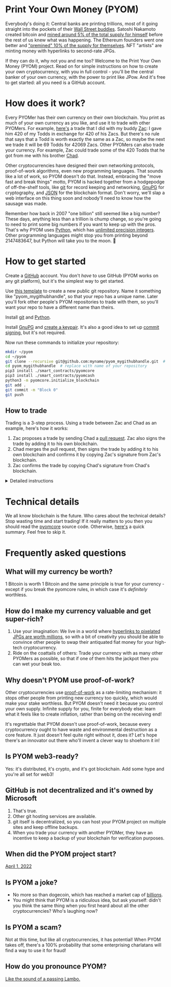 # Print Your Own Money (PYOM)

Everybody's doing it: Central banks are printing trillions, most of it going straight into the pockets of their [Wall Street buddies](https://www.newyorker.com/news/our-columnists/wall-streets-pandemic-bonanza). Satoshi Nakamoto created bitcoin and [mined around 5% of the total supply for himself](https://en.wikipedia.org/wiki/Satoshi_Nakamoto#Development_of_bitcoin) before the rest of us knew what was happening. The Ethereum founders went one better and ["premined" 10% of the supply for themselves](https://www.coindesk.com/markets/2020/07/11/sale-of-the-century-the-inside-story-of-ethereums-2014-premine/). NFT "artists" are minting money with hyperlinks to second-rate JPGs.

If they can do it, why not you and me too? Welcome to the Print Your Own Money (PYOM) project. Read on for simple instructions on how to create your own cryptocurrency, with you in full control - you'll be the central banker of your own currency, with the power to print like JPow. And it's free to get started: all you need is a GitHub account.

# How does it work?

Every PYOMer has their own currency on their own blockchain. You print as much of your own currency as you like, and use it to trade with other PYOMers. For example, [here's]() a trade that I did with my buddy [Zac](https://github.com/zacveli): I gave him 420 of my Todds in exchange for 420 of his Zacs. But there's no rule that says that a Todd is worth exactly the same as a Zac, so maybe the next we trade it will be 69 Todds for 42069 Zacs. Other PYOMers can also trade your currency. For example, Zac could trade some of the 420 Todds that he got from me with his brother [Chad](https://github.com/chadveli).

Other cryptocurrencies have designed their own networking protocols, proof-of-work algorithms, even new programming languages. That sounds like a lot of work, so PYOM doesn't do that. Instead, embracing the "move fast and break things" motto, PYOM is hacked together from a hodgepodge of off-the-shelf tools, like [git](https://git-scm.com/downloads) for record keeping and networking, [GnuPG](https://gnupg.org/) for cryptography, and [JSON](https://en.wikipedia.org/wiki/JSON) for the blockchain format. Don't worry, we'll slap a web interface on this thing soon and nobody'll need to know how the sausage was made.

Remember how back in 2007 "one billion" still seemed like a big number? These days, anything less than a trillion is chump change, so you're going to need to print some big numbers if you want to keep up with the pros. That's why PYOM uses [Python](https://www.python.org/), which has [unlimited precision integers](https://docs.python.org/3/library/stdtypes.html#numeric-types-int-float-complex). Other programming languages might stop you from printing beyond 2147483647, but Python will take you to the moon. 🚀

# How to get started

Create a [GitHub](https://github.com/) account. You don't *have* to use GitHub (PYOM works on any git platform), but it's the simplest way to get started.

Use [this template](https://github.com/toddfratello/pyom_template/generate) to create a new public git repository. Name it something like "pyom_mygithubhandle", so that your repo has a unique name. Later you'll fork other people's PYOM repositories to trade with them, so you'll want your repo to have a different name than theirs.

Install [git](https://git-scm.com/downloads) and [Python](https://www.python.org/).

Install [GnuPG](https://gnupg.org/) and [create a keypair](https://docs.github.com/en/authentication/managing-commit-signature-verification/generating-a-new-gpg-key). It's also a good idea to set up [commit signing](https://docs.github.com/en/authentication/managing-commit-signature-verification/signing-commits), but it's not required.

Now run these commands to initialize your repository:

```bash
mkdir ~/pyom
cd ~/pyom
git clone --recursive git@github.com:myname/pyom_mygithubhandle.git  # replace with url of your repository
cd pyom_mygithubhandle  # replace with name of your repository
pip3 install ./smart_contracts/pyomcore
pip3 install ./smart_contracts/pyomcash
python3 -m pyomcore.initialize_blockchain
git add .
git commit -m "Block 0"
git push
```

## How to trade

Trading is a 3-step process. Using a trade between Zac and Chad as an example, here's how it works:

1. Zac proposes a trade by sending Chad a [pull request](https://docs.github.com/en/pull-requests/collaborating-with-pull-requests/proposing-changes-to-your-work-with-pull-requests/about-pull-requests). Zac also signs the trade by adding it to his own blockchain.
2. Chad merges the pull request, then signs the trade by adding it to his own blockchain and confirms it by copying Zac's signature from Zac's blockchain.
3. Zac confirms the trade by copying Chad's signature from Chad's blockchain.

<details><summary>Detailed instructions</summary>
<br>

If these instructions seem a bit cumbersome, it's because PYOM is built on [git](https://git-scm.com). This is all totally normal for git - you'll get used to it.

Zac goes to [pyom_chadveli](https://github.com/chadveli/pyom_chadveli) and clicks the "fork" button. Then he runs these commands:

```bash
cd ~/pyom
mkdir pyom_zacveli_deps  # Create a directory for blockchains of other PYOMers
cd pyom_zacveli_deps
git clone --recursive https://github.com/zacveli/pyom_chadveli.git  # Zac's fork of pyom_chadveli
git remote add upstream https://github.com/chadveli/pyom_chadveli.git
cd pyom_chadveli
python3 -m pyomcore.verifier  # check that Chad hasn't broken the pyomcore rules
python3 -m pyomcash.verifier  # check that Chad hasn't broken the pyomcash rules
cd ~/pyom/pyom_zacveli
python3 -m pyomcore.check_dependency_chain . ~/pyom/pyom_zacveli_deps/*  # check dependencies
python3 -m pyomcash.propose_simple_trade ~/pyom/pyom_zacveli_deps/pyom_chadveli 69 420  # Trade 69 Zacs for 420 Chads
git add .
git commit -m "Trade with Chad"  # commit on main branch
git push  # Upload transaction to Zac's pyom repo on GitHub
cd ~/pyom/pyom_zacveli_deps/pyom_chadveli
git checkout -b TradeWithZac  # Create new branch for the trade
git add .
git commit -m "Trade with Zac"  # commit on TradeWithZac branch
git push  # Upload transaction to Zac's fork of Chad's pyom repo on GitHub
```

Then Zac creates a [pull request]() on GitHub and Chad merges it. But Chad also needs to add a new block to his blockchain to sign and confirm the transaction:

```bash
cd ~/pyom/pyom_chadveli_deps/pyom_zacveli
git fetch --all
git checkout main
git merge upstream/main
git push  # Chad's fork of pyom_zacveli is now up-to-date
python3 -m pyomcore.verifier  # check that Zac hasn't broken the pyomcore rules
python3 -m pyomcash.verifier  # check that Zac hasn't broken the pyomcash rules
cd ~/pyom/pyom_chadveli
git pull  # Download the transaction
python3 -m pyomcore.create_block transactions/2022/04/01/<timestamp>/protoblock.json
python3 -m pyomcore.confirm_transactions ~/pyom/pyom_chadveli_deps/pyom_zacveli
git add .
git commit -m "Confirm trade with Zac"  # commit on main branch
git push  # Upload transaction to Chad's pyom repo on GitHub
```

Finally, Zac runs same sequence of commands to confirm that Chad signed the transaction:

```bash
cd ~/pyom/pyom_zacveli_deps/pyom_chadveli
git fetch --all
git checkout main
git merge upstream/main
git push  # Zac's fork of pyom_chadveli is now up-to-date
python3 -m pyomcore.verifier  # check that Chad hasn't broken the pyomcore rules
python3 -m pyomcash.verifier  # check that Chad hasn't broken the pyomcash rules
cd ~/pyom/pyom_zacveli
python3 -m pyomcore.confirm_transactions ~/pyom/pyom_zacveli_deps/pyom_chadveli
git add .
git commit -m "Confirm trade with Zac"  # commit on main branch
git push  # Upload transaction to Zac's pyom repo on GitHub
```

</details>

# Technical details

We all know blockchain is the future. Who cares about the technical details? Stop wasting time and start trading! If it really matters to you then you should read the [pyomcore](https://github.com/toddfratello/pyomcore) source code. Otherwise, [here's](/doc/TechnicalDetails.md) a quick summary. Feel free to skip it.

# Frequently asked questions

## What will my currency be worth?

1 Bitcoin is worth 1 Bitcoin and the same principle is true for your currency - except if you break the pyomcore rules, in which case it's *definitely* worthless.

## How do I make my currency valuable and get super-rich?

1. Use your imagination: We live in a world where [hyperlinks to pixelated JPGs are worth millions](https://news.bitcoin.com/bandana-wearing-cryptopunk-nft-smashes-records-selling-for-23-million-in-ethereum/), so with a bit of creativity you should be able to convince other people to swap their antiquated fiat money for your high-tech cryptocurrency.
2. Ride on the coattails of others: Trade your currency with as many other PYOMers as possible, so that if one of them hits the jackpot then you can wet your beak too.

## Why doesn't PYOM use proof-of-work?

Other cryptocurrencies use [proof-of-work](https://en.wikipedia.org/wiki/Proof_of_work) as a rate-limiting mechanism: it stops other people from printing new currency too quickly, which would make your stake worthless. But PYOM doesn't need it because you control your own supply. Infinite supply for you, finite for everybody else: learn what it feels like to create inflation, rather than being on the receiving end!

It's regrettable that PYOM doesn't use proof-of-work, because every cryptocurrency ought to have waste and environmental destruction as a core feature. It just doesn't feel quite right without it, does it? Let's hope there's an innovator out there who'll invent a clever way to shoehorn it in!

## Is PYOM web3-ready?

Yes: it's distributed, it's crypto, and it's got blockchain. Add some hype and you're all set for web3!

## GitHub is not decentralized and it's owned by Microsoft

1. That's true.
2. Other git hosting services are available.
3. git itself is decentralized, so you can host your PYOM project on multiple sites and keep offline backups.
4. When you trade your currency with another PYOMer, they have an incentive to keep a backup of your blockchain for verification purposes.

## When did the PYOM project start?

[April 1, 2022]()

## Is PYOM a joke?

* No more so than dogecoin, which has reached a market cap of [billions](https://fortune.com/2021/02/11/dogecoin-price-rise-creator-market-cap/).
* You might think that PYOM is a ridiculous idea, but ask yourself: didn't you think the same thing when you first heard about all the other cryptocurrencies? Who's laughing now?

## Is PYOM a scam?

Not at this time, but like all cryptocurrencies, it has potential! When PYOM takes off, there's a 100% probability that some enterprising charlatans will find a way to use it for fraud!

## How do you pronounce PYOM?

[Like the sound of a passing Lambo.](https://www.urbandictionary.com/define.php?term=Pyom)
